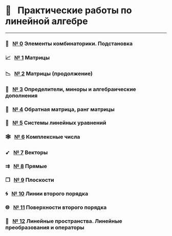 
# &#x1F4D1; &nbsp; Практические работы по линейной алгебре

---

### &#x1F3B2; &nbsp; [№ 0](https://olgabelitskaya.github.io/linear_algebra_practice/work0.html) Элементы комбинаторики. Подстановка

### &#x1F4C8; &nbsp; [№ 1](https://olgabelitskaya.github.io/linear_algebra_practice/work1_1.html) Матрицы

### &#x1F4C9; &nbsp; [№ 2](https://olgabelitskaya.github.io/linear_algebra_practice/work1_2.html) Матрицы (продолжение)

### &#x1F4D0; &nbsp; [№ 3](https://olgabelitskaya.github.io/linear_algebra_practice/work1_3.html) Определители, миноры и алгебраические дополнения

### &#x1F521; &nbsp; [№ 4](https://olgabelitskaya.github.io/linear_algebra_practice/work1_4.html) Обратная матрица, ранг матрицы

### &#x1F517; &nbsp; [№ 5](https://olgabelitskaya.github.io/linear_algebra_practice/work1_5.html) Системы линейных уравнений

### &#x1F578; &nbsp; [№ 6](https://olgabelitskaya.github.io/linear_algebra_practice/work1_6.html) Комплексные числа

### &#x27B9; &nbsp; [№ 7](https://olgabelitskaya.github.io/linear_algebra_practice/work1_7.html) Векторы

### &#x21C9; &nbsp; [№ 8](https://olgabelitskaya.github.io/linear_algebra_practice/work1_8.html) Прямые

### &#x2750; &nbsp; [№ 9](https://olgabelitskaya.github.io/linear_algebra_practice/work1_9.html) Плоскости

### &#x1F300; &nbsp; [№ 10](https://olgabelitskaya.github.io/linear_algebra_practice/work1_10.html) Линии второго порядка

### &#x1F310; &nbsp; [№ 11](https://olgabelitskaya.github.io/linear_algebra_practice/work1_11.html) Поверхности второго порядка

### &#x1F4A0; &nbsp; [№ 12](https://olgabelitskaya.github.io/linear_algebra_practice/work1_12.html) Линейные пространства. Линейные преобразования и операторы
